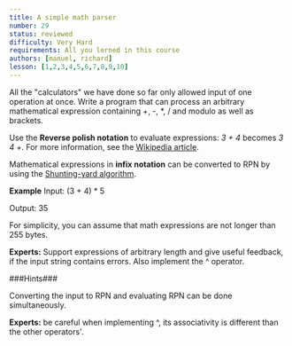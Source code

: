 ```yaml
---
title: A simple math parser
number: 29
status: reviewed
difficulty: Very Hard
requirements: All you lerned in this course
authors: [manuel, richard]
lesson: [1,2,3,4,5,6,7,8,9,10]
---
```


All the "calculators" we have done so far only allowed input of one operation
at once. Write a program that can process an arbitrary mathematical expression
containing +, -, \*, / and modulo as well as brackets.

Use the **Reverse polish notation** to evaluate expressions: *3 + 4* becomes
*3 4 +*. For more information, see the [Wikipedia
article](https://en.wikipedia.org/wiki/Reverse_Polish_notation).

Mathematical expressions in **infix notation** can be converted to RPN by using
the [Shunting-yard
algorithm](https://en.wikipedia.org/wiki/Shunting-yard_algorithm).

**Example**
Input: (3 + 4) * 5

Output: 35

For simplicity, you can assume that math expressions are not longer than 255
bytes.

**Experts:** Support expressions of arbitrary length and give useful feedback,
if the input string contains errors. Also implement the ^ operator.

###Hints###

Converting the input to RPN and evaluating RPN can be done simultaneously.

**Experts:** be careful when implementing ^, its associativity is different
than the other operators'.
